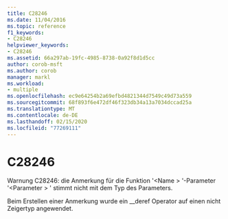 ```yaml
---
title: C28246
ms.date: 11/04/2016
ms.topic: reference
f1_keywords:
- C28246
helpviewer_keywords:
- C28246
ms.assetid: 66a297ab-19fc-4985-8738-0a92f8d1d5cc
author: corob-msft
ms.author: corob
manager: markl
ms.workload:
- multiple
ms.openlocfilehash: ec9e64254b2a69efbd4821344d7549c49d73a559
ms.sourcegitcommit: 68f893f6e472df46f323db34a13a7034dccad25a
ms.translationtype: MT
ms.contentlocale: de-DE
ms.lasthandoff: 02/15/2020
ms.locfileid: "77269111"
---
```

# <a name="c28246"></a>C28246
Warnung C28246: die Anmerkung für die Funktion '\<Name > '-Parameter '\<Parameter > ' stimmt nicht mit dem Typ des Parameters.

 Beim Erstellen einer Anmerkung wurde ein __deref Operator auf einen nicht Zeigertyp angewendet.
